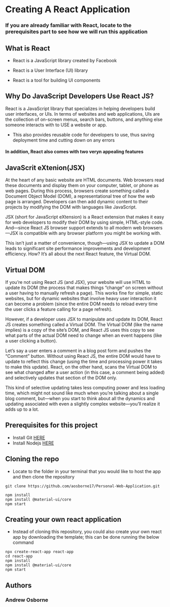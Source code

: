 # Creating A React Application


### If you are already familiar with React, locate to the prerequisites part to see how we will run this application

## What is React

	
- React is a JavaScript library created by Facebook

- React is a User Interface (UI) library

- React is a tool for building UI components

## Why Do JavaScript Developers Use React JS?

React is a JavaScript library that specializes in helping developers build user interfaces, or UIs. In terms of websites and web applications, UIs are the collection of on-screen menus, search bars, buttons, and anything else someone interacts with to USE a website or app.

- This also provides reusable code for developers to use, thus saving deployment time and cutting down on any errors

#### In addition, React also comes with two veryn appealing features

## JavaScrit eXtenion(JSX)

At the heart of any basic website are HTML documents. Web browsers read these documents and display them on your computer, tablet, or phone as web pages. During this process, browsers create something called a Document Object Model (DOM), a representational tree of how the web page is arranged. Developers can then add dynamic content to their projects by modifying the DOM with languages like JavaScript.

JSX (short for JavaScript eXtension) is a React extension that makes it easy for web developers to modify their DOM by using simple, HTML-style code. And—since React JS browser support extends to all modern web browsers—JSX is compatible with any browser platform you might be working with.

This isn’t just a matter of convenience, though—using JSX to update a DOM leads to significant site performance improvements and development efficiency. How? It’s all about the next React feature, the Virtual DOM.


## Virtual DOM

If you’re not using React JS (and JSX), your website will use HTML to update its DOM (the process that makes things “change” on screen without a user having to manually refresh a page). This works fine for simple, static websites, but for dynamic websites that involve heavy user interaction it can become a problem (since the entire DOM needs to reload every time the user clicks a feature calling for a page refresh).

However, if a developer uses JSX to manipulate and update its DOM, React JS creates something called a Virtual DOM. The Virtual DOM (like the name implies) is a copy of the site’s DOM, and React JS uses this copy to see what parts of the actual DOM need to change when an event happens (like a user clicking a button).

Let’s say a user enters a comment in a blog post form and pushes the “Comment” button. Without using React JS, the entire DOM would have to update to reflect this change (using the time and processing power it takes to make this update). React, on the other hand, scans the Virtual DOM to see what changed after a user action (in this case, a comment being added) and selectively updates that section of the DOM only.

This kind of selective updating takes less computing power and less loading time, which might not sound like much when you’re talking about a single blog comment, but—when you start to think about all the dynamics and updating associated with even a slightly complex website—you’ll realize it adds up to a lot.


## Prerequisites for this project

- Install Git [HERE](https://git-scm.com/downloads)
- Install Nodejs [HERE](https://nodejs.org/en/download/)

## Cloning the repo

- Locate to the folder in your terminal that you would like to host the app and then clone the repository

```
git clone https://github.com/aosborne17/Personal-Web-Application.git
```
```commandline
npm install
npm install @material-ui/core
npm start
```

## Creating your own react application

- Instead of cloning this repository, you could also create your own react app by downloading the template; this can be done running the below command


```commandline
npx create-react-app react-app 
cd react-app
npm install
npm install @material-ui/core
npm start
```



## Authors

### Andrew Osborne